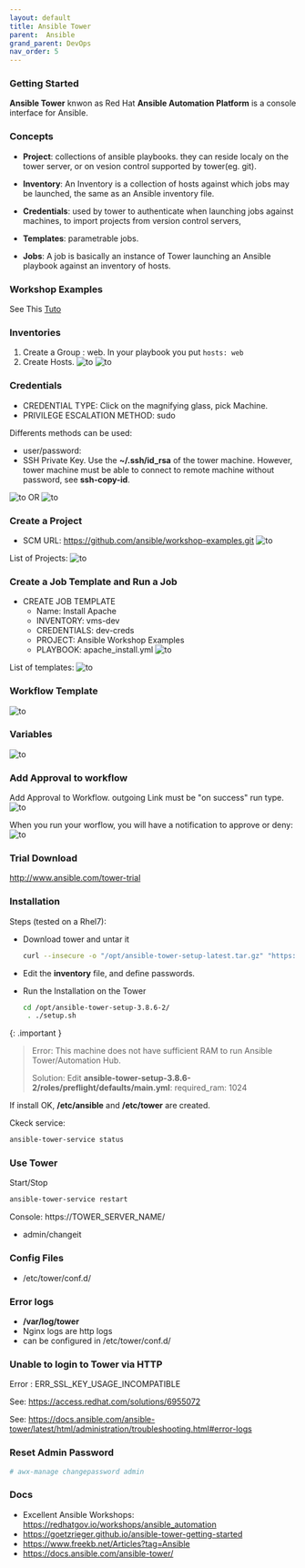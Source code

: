 ```yaml
---
layout: default
title: Ansible Tower
parent:  Ansible
grand_parent: DevOps
nav_order: 5
---
```



### Getting Started
**Ansible Tower** knwon as Red Hat **Ansible Automation Platform** is a console interface for Ansible.

### Concepts
- **Project**: collections of ansible playbooks. they can reside localy on the tower server, or on vesion control supported by tower(eg. git).

- **Inventory**: An Inventory is a collection of hosts against which jobs may be launched, the same as an Ansible inventory file. 

- **Credentials**: used by tower to authenticate when launching jobs against machines, to import projects from version control servers,

- **Templates**: parametrable jobs.

- **Jobs**: A job is basically an instance of Tower launching an Ansible playbook against an inventory of hosts.

### Workshop Examples
See This [Tuto](https://redhatgov.io/workshops/ansible_automation)

### Inventories
1. Create a Group : web. In your playbook you put `hosts: web`
2. Create Hosts.
![to](/docs/images/ansible-tower-inventory-1.png)
![to](/docs/images/ansible-tower-inventory-2.png)


### Credentials
- CREDENTIAL TYPE: Click on the magnifying glass, pick Machine. 
- PRIVILEGE ESCALATION METHOD: sudo

Differents methods can be used:
- user/password:
- SSH Private Key. Use the **~/.ssh/id_rsa** of the tower machine. However, tower machine must be able to connect to remote machine without password, see **ssh-copy-id**.

![to](/docs/images/ansible-tower-credentials.png)
OR
![to](/docs/images/ansible-tower-credentials-sshkey.png)

### Create a Project
- SCM URL: https://github.com/ansible/workshop-examples.git
![to](/docs/images/ansible-tower-create-project.png)

List of Projects:
![to](/docs/images/ansible-tower-projects.png)


### Create a Job Template and Run a Job
- CREATE JOB TEMPLATE
  - Name: Install Apache
  - INVENTORY: vms-dev
  - CREDENTIALS: dev-creds
  - PROJECT: Ansible Workshop Examples
  - PLAYBOOK: apache_install.yml
![to](/docs/images/ansible-tower-create-template.png)

List of templates:
![to](/docs/images/ansible-tower-templates.png)

### Workflow Template
![to](/docs/images/ansible-tower-workflow-template.png)

### Variables
![to](/docs/images/ansible-tower-variables.png)

### Add Approval to workflow 
Add Approval to Workflow. outgoing Link  must be "on success" run type. 
![to](/docs/images/ansible-tower-approval.png)

When you run your worflow, you will have a notification to approve or deny:
![to](/docs/images/ansible-tower-approval-notification.png)

### Trial Download
<a>http://www.ansible.com/tower-trial</a>

### Installation
Steps (tested on a Rhel7):
- Download tower and untar it
  ~~~sh
  curl --insecure -o "/opt/ansible-tower-setup-latest.tar.gz" "https://releases.ansible.com/ansible-tower/setup/ansible-tower-setup-latest.tar.gz"
  ~~~

- Edit the **inventory** file, and define passwords.

- Run the Installation on the Tower
  ~~~sh
  cd /opt/ansible-tower-setup-3.8.6-2/
   . ./setup.sh
  ~~~

{: .important }
> Error: This machine does not have sufficient RAM to run Ansible Tower/Automation Hub.
>
> Solution: Edit  **ansible-tower-setup-3.8.6-2/roles/preflight/defaults/main.yml**: 
>    required_ram: 1024

If install OK, **/etc/ansible** and **/etc/tower** are created.

Ckeck service:
~~~sh
ansible-tower-service status
~~~

### Use Tower
Start/Stop 
~~~sh
ansible-tower-service restart
~~~

Console: https://TOWER_SERVER_NAME/
- admin/changeit

### Config Files 
- /etc/tower/conf.d/

### Error logs
- **/var/log/tower**
- Nginx logs are http logs
- can be configured in /etc/tower/conf.d/ 

### Unable to login to Tower via HTTP
Error : ERR_SSL_KEY_USAGE_INCOMPATIBLE

See: https://access.redhat.com/solutions/6955072

See: https://docs.ansible.com/ansible-tower/latest/html/administration/troubleshooting.html#error-logs

### Reset Admin Password
~~~sh
# awx-manage changepassword admin
~~~

### Docs
- Excellent Ansible Workshops: https://redhatgov.io/workshops/ansible_automation
- https://goetzrieger.github.io/ansible-tower-getting-started
- https://www.freekb.net/Articles?tag=Ansible
- https://docs.ansible.com/ansible-tower/